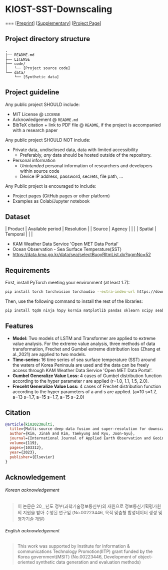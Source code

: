 # KIOST-SST-Downscaling
===
[[Preprint](https://sstdv-project.github.io/template-project-page/static/pdfs/sample.pdf)]
[[Supplementary](https://sstdv-project.github.io/template-project-page/static/pdfs/sample.pdf)]
[[Project Page](https://sstdv-project.github.io/template-project-page/)]

## Project directory structure
```
.
├── README.md
├── LICENSE
├── code/
│   └── [Project source code]
└── data/
    └── [Synthetic data]
```

## Project guideline
Any public project SHOULD include:
* MIT License @ `LICENSE`
* Acknowledgement @ `README.md`
* BibTeX citation + link to PDF file @ `README`, if the project is accompanied with a research paper

Any public project SHOULD NOT include:
* Private data, undisclosed data, data with limited accessibility
  - Preferably, *any* data should be hosted outside of the repository.
* Personal information
  - *Unintended* personal information of researchers and developers within source code
  - Device IP address, password, secrets, file path, ...

Any Public project is encouraged to include:
* Project pages (GitHub pages or other platform)
* Examples as Colab/Jupyter notebook



## Dataset

| Product  | Available period | Resolution | | Source | Agency |
| | | Spatial | Temporal | | |

* KAM Weather Data Service 'Open MET Data Portal'
* Ocean Observation - Sea Surface Temperature(SST) 
* https://data.kma.go.kr/data/sea/selectBuoyRltmList.do?pgmNo=52


## Requirements

First, install PyTorch meeting your environment (at least 1.7):
```bash
pip install torch torchvision torchaudio --extra-index-url https://download.pytorch.org/whl/cu116
```

Then, use the following command to install the rest of the libraries:
```bash
pip install tqdm ninja h5py kornia matplotlib pandas sklearn scipy seaborn wandb PyYaml click requests pyspng imageio-ffmpeg timm
```

## Features

- **Model:** Two models of LSTM and Transformer are applied to extreme value analysis. For the extreme value analysis, three methods of data transformation, Frechet and Gumbel extreme distribution loss (Zhang et al.,2021) are applied to two models.  
- **Time-series:** 16 time series of sea surface temperature (SST) around the waters of Korea Peninsula are used and the data can be freely access through KAM Weather Data Service 'Open MET Data Portal'. 
- **Gumbel Generalize Value Loss:** 4 cases of Gumbel distribution function according to the hyper parameter r are applied (r=1.0, 1.1, 1.5, 2.0). 
- **Freceht Generalize Value Loss:** 4 cases of Frechet distribution function according to the hyper parameters of a and s are applied. (a=10 s=1.7, a=13 s=1.7, a=15 s=1.7, a=15 s=2.0)


## Citation

```bibtex
@article{kim2023multi,
  title={Multi-source deep data fusion and super-resolution for downscaling sea surface temperature guided by Generative Adversarial Network-based spatiotemporal dependency learning},
  author={Kim, Jinah and Kim, Taekyung and Ryu, Joon-Gyu},
  journal={International Journal of Applied Earth Observation and Geoinformation},
  volume={119},
  pages={103312},
  year={2023},
  publisher={Elsevier}
}
```

## Acknowledgement

###### Korean acknowledgement
> 이 논문은 20__년도 정부(과학기술정보통신부)의 재원으로 정보통신기획평가원의 지원을 받아 수행된 연구임 (No.00223446, 목적 맞춤형 합성데이터 생성 및 평가기술 개발)

###### English acknowledgement
> This work was supported by Institute for Information & communications Technology Promotion(IITP) grant funded by the Korea government(MSIT) (No.00223446, Development of object-oriented synthetic data generation and evaluation methods)

